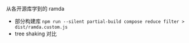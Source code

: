 从各开源库学到的
ramda 
  - 部分构建库 `npm run --silent partial-build compose reduce filter > dist/ramda.custom.js`
  - tree shaking 对比